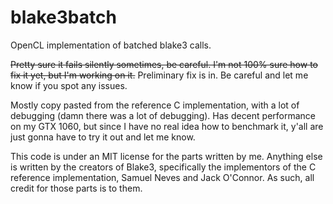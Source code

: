 # blake3batch
OpenCL implementation of batched blake3 calls.

~~Pretty sure it fails silently sometimes, be careful. I'm not 100% sure how to fix it yet, but I'm working on it.~~ Preliminary fix is in. Be careful and let me know if you spot any issues.

Mostly copy pasted from the reference C implementation, with a lot of debugging (damn there was a lot of debugging). Has decent performance on my GTX 1060, but since I have no real idea how to benchmark it, y'all are just gonna have to try it out and let me know.


This code is under an MIT license for the parts written by me. Anything else is written by the creators of Blake3, specifically the implementors of the C reference implementation, Samuel Neves and Jack O'Connor. As such, all credit for those parts is to them.
